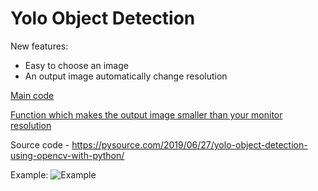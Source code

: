 # Yolo Object Detection

New features:
* Easy to choose an image
* An output image automatically change resolution 


[Main code](https://github.com/vireal01/yolo-object-detection-modification/blob/master/object_detection.py)

[Function which makes the output image smaller than your monitor resolution](https://github.com/vireal01/yolo-object-detection-modification/blob/master/resize.py)


Source code - https://pysource.com/2019/06/27/yolo-object-detection-using-opencv-with-python/


Example: ![Example](https://sun9-43.userapi.com/c858128/v858128298/1747bf/E77FQneSamM.jpg)
